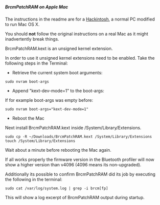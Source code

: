 ##### BrcmPatchRAM on Apple Mac

The instructions in the readme are for a [Hackintosh](http://en.wikipedia.org/wiki/OSx86), a normal PC modified to run Mac OS X.

You should __not__ follow the original instructions on a real Mac as it might inadvertently break things.

BrcmPatchRAM.kext is an unsigned kernel extension.

In order to use it unsigned kernel extensions need to be enabled.
Take the following steps in the Terminal:

 * Retrieve the current system boot arguments:
 
  ```
  sudo nvram boot-args
  ```  
   
 * Append "kext-dev-mode=1" to the boot-args:
 
  If for example boot-args was empty before:
  ```
  sudo nvram boot-args="kext-dev-mode=1"
  ```  
 * Reboot the Mac   

Next install BrcmPatchRAM.kext inside /System/Library/Extensions.
```
sudo cp -R ~/Downloads/BrcmPatchRAM.kext /System/Library/Extensions
touch /System/Library/Extensions
```

Wait about a minute before rebooting the Mac again.

If all works properly the firmware version in the Bluetooth profiler will now show a higher version than v4096 (4096 means its non-upgraded).

Additionally its possible to confirm BrcmPatchRAM did its job by executing the following in the terminal:
```
sudo cat /var/log/system.log | grep -i brcm[fp]
```

This will show a log excerpt of BrcmPatchRAM output during startup.
